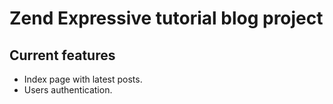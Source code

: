 # Zend Expressive tutorial blog project

## Current features

- Index page with latest posts.
- Users authentication.
